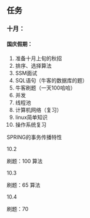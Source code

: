 ## 任务

### 十月：

#### 国庆假期：

1. 准备十月上旬的秋招
2. 排序、选择算法
3. SSM面试
4. SQL语句（牛客的数据库的题）
5. 牛客刷题（一天100哈哈）
6. 并发
7. 线程池
8. 计算机网络（复习）
9. linux简单知识
10. 操作系统复习



SPRING的事务传播特性



10.2 

刷题：100
算法

10.3

刷题：65
算法

10.4 

刷题：70